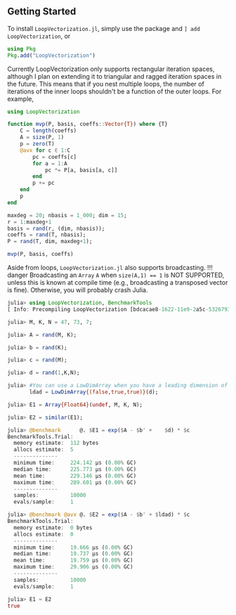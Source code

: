 

## Getting Started

To install `LoopVectorization.jl`, simply use the package and `] add LoopVectorization`, or
```julia
using Pkg
Pkg.add("LoopVectorization")
```

Currently LoopVectorization only supports rectangular iteration spaces, although I plan on extending it to triangular and ragged iteration spaces in the future.
This means that if you nest multiple loops, the number of iterations of the inner loops shouldn't be a function of the outer loops. For example,
```julia
using LoopVectorization 

function mvp(P, basis, coeffs::Vector{T}) where {T}
    C = length(coeffs)
    A = size(P, 1)
    p = zero(T)
    @avx for c ∈ 1:C
        pc = coeffs[c]
        for a = 1:A
            pc *= P[a, basis[a, c]]
        end
        p += pc
    end
	p
end

maxdeg = 20; nbasis = 1_000; dim = 15;
r = 1:maxdeg+1
basis = rand(r, (dim, nbasis));
coeffs = rand(T, nbasis);
P = rand(T, dim, maxdeg+1);

mvp(P, basis, coeffs)
```

Aside from loops, `LoopVectorization.jl` also supports broadcasting.
!!! danger
    Broadcasting an `Array` `A` when `size(A,1) == 1` is NOT SUPPORTED, unless this is known at compile time (e.g., broadcasting a transposed vector is fine). Otherwise, you will probably crash Julia.

```julia
julia> using LoopVectorization, BenchmarkTools
[ Info: Precompiling LoopVectorization [bdcacae8-1622-11e9-2a5c-532679323890]

julia> M, K, N = 47, 73, 7;

julia> A = rand(M, K);

julia> b = rand(K);

julia> c = rand(M);

julia> d = rand(1,K,N);

julia> #You can use a LowDimArray when you have a leading dimension of size 1.
       ldad = LowDimArray{(false,true,true)}(d);

julia> E1 = Array{Float64}(undef, M, K, N);

julia> E2 = similar(E1);

julia> @benchmark      @. $E1 = exp($A - $b' +    $d) * $c
BenchmarkTools.Trial: 
  memory estimate:  112 bytes
  allocs estimate:  5
  --------------
  minimum time:     224.142 μs (0.00% GC)
  median time:      225.773 μs (0.00% GC)
  mean time:        229.146 μs (0.00% GC)
  maximum time:     289.601 μs (0.00% GC)
  --------------
  samples:          10000
  evals/sample:     1

julia> @benchmark @avx @. $E2 = exp($A - $b' + $ldad) * $c
BenchmarkTools.Trial: 
  memory estimate:  0 bytes
  allocs estimate:  0
  --------------
  minimum time:     19.666 μs (0.00% GC)
  median time:      19.737 μs (0.00% GC)
  mean time:        19.759 μs (0.00% GC)
  maximum time:     29.906 μs (0.00% GC)
  --------------
  samples:          10000
  evals/sample:     1

julia> E1 ≈ E2
true
```
